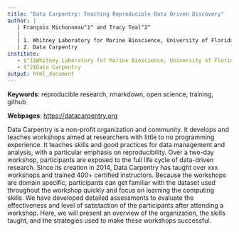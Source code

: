 ```yaml
---
title: "Data Carpentry: Teaching Reproducible Data Driven Discovery"
author: |
   | François Michonneau^1^ and Tracy Teal^2^
   |
   | 1. Whitney Laboratory for Marine Bioscience, University of Florida
   | 2. Data Carpentry
institute:
   - $^1$Whitney Laboratory for Marine Bioscience, University of Florida
   - $^2$Data Carpentry
output: html_document
---
```


**Keywords**: reproducible research, rmarkdown, open science, training, github

**Webpages**: https://datacarpentry.org

Data Carpentry is a non-profit organization and community. It develops and teaches workshops aimed at researchers with little to no programming experience. It teaches skills and good practices for data management and analysis, with a particular emphasis on reproducibility. Over a two-day workshop, participants are exposed to the full life cycle of data-driven research. Since its creation in 2014, Data Carpentry has taught over xxx workshops and trained 400+ certified instructors. Because the workshops are domain specific, participants can get familiar with the dataset used throughout the workshop quickly and focus on learning the computing skills. We have developed detailed assessments to evaluate the effectiveness and level of satistaction of the participants after attending a workshop. Here, we will present an overview of the organization, the skills taught, and the strategies used to make these workshops successful.
